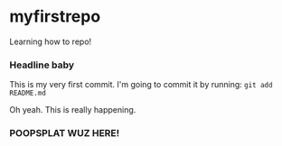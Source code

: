 # myfirstrepo
Learning how to repo!

### Headline baby

This is my very first commit.
I'm going to commit it by running: `git add README.md`

Oh yeah. This is really happening.

### POOPSPLAT WUZ HERE!